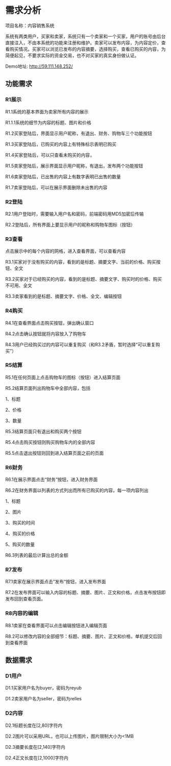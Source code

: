 # 需求分析

项目名称：内容销售系统

系统有两类用户，买家和卖家，系统只有一个卖家和一个买家，用户的账号由后台直接注入，不由本系统的功能来注册和维护。卖家可以发布内容，为内容定价，查看购买情况。买家可以浏览已发布的内容摘要，选择购买，查看已购买的内容，为简便起见，不要求实际的资金交易，也不对买家的真实身份做认证。

Demo地址: http://59.111.148.252/

## 功能需求

### R1展示

R1.1系统的基本界面为卖家所有内容的展示

R1.1.1系统的细节为内容的标题、图片和价格

R1.2买家登陆后，界面显示用户昵称，有退出、财务、购物车三个功能按钮

R1.3买家登陆后，已购买的内容上有特殊标示表明已购买

R1.4买家登陆后，可以只查看未购买的内容，

R1.5卖家登陆后，展示界面显示用户昵称，有退出，发布两个功能按钮

R1.6卖家登陆后，已出售的内容上有数字表明已出售的数量

R1.7卖家登陆后，可以在展示界面删除未出售的内容

### R2登陆

R2.1用户登陆时，需要输入用户名和密码，前端密码用MD5加密后传输

R2.2登陆后，所有界面上要显示用户的昵称和购物车图标（按钮）

### R3查看

点击展示中的每个内容的网格，进入查看界面，可以查看内容

R3.1买家对于没有购买的内容，看到的是标题、摘要文字、当前的价格、购买按钮、全文

R3.2买家对于已经购买的内容，看到的是标题、摘要文字、购买时的价格、购买不可用、全文

R3.3卖家看到的是标题、摘要文字、价格、全文、编辑按钮

### R4购买

R4.1在查看界面点击购买按钮，弹出确认窗口

R4.2点击确认按钮就将内容放入了购物车

R4.3用户已经购买过的内容可以重复购买（和R3.2矛盾，暂时选择“可以重复购买”）

### R5结算

R5.1在任何页面上点击购物车的图标（按钮）进入结算页面

R5.2结算页面列出购物车中全部内容，包括

1、标题

2、价格

3、数量

R5.3结算页面只有退出和购买两个按钮

R5.4点击购买按钮则购买购物车内的全部内容

R5.5点击退出按钮则回到进入结算页面之前的页面

### R6财务

R6.1在展示界面点击“财务”按钮，进入财务界面

R6.2在财务界面以列表的方式列出而所有已购买的内容，每一项内容列出

1、标题

2、图片

3、购买的时间

4、购买的价格

5、购买的数量

R6.3列表的最后计算出总的金额

### R7发布

R7.1卖家在展示界面点击”发布“按钮，进入发布界面

R7.2在发布界面可以输入内容的标题、摘要、图片、正文和价格，点击发布按钮即发布回到查看页面。

### R8内容的编辑

R8.1卖家在查看界面可以点击编辑按钮进入编辑页面

R8.2可以修改内容的全部细节：标题、摘要、图片、正文和价格，单机提交后回到查看界面

## 数据需求

### D1用户

D1.1买家用户名为buyer，密码为reyub

D1.2卖家用户名为seller，密码为relles

### D2内容

D2.1标题长度在[2,80]字符内

D2.2图片可以采用URL，也可以上传图片，图片限制大小为<1MB

D2.3摘要长度在[2,140]字符内

D2.4正文长度在[2,1000]字符内

 